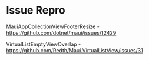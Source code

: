 # Issue Repro

MauiAppCollectionViewFooterResize - https://github.com/dotnet/maui/issues/12429

VirtualListEmptyViewOverlap - https://github.com/Redth/Maui.VirtualListView/issues/31
